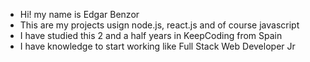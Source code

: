 - Hi! my name is Edgar Benzor
- This are my projects usign node.js, react.js and of course javascript
- I have studied this 2 and a half years in KeepCoding from Spain
- I have knowledge to start working like Full Stack Web Developer Jr 
